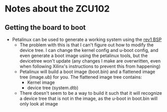 # Notes about the ZCU102

## Getting the board to boot
- Petalinux can be used to generate a working system using the [rev1 BSP](https://www.xilinx.com/member/forms/download/xef.html?filename=xilinx-zcu102-zu9-es2-rev1.0-v2016.4-final1.bsp&akdm=1)
  - The problem with this is that I can't figure out how to modify the device tree. I can change the kernel config and u-boot
  config, and even generate a boot image using the petalinux tools, but the devicetree won't update (any changes I make are
  overwritten, even when following Xilinx's instructions to prevent this from happening)
  - Petalinux will build a boot image (boot.bin) and a flattened image tree (image.ub) for you. The flattened image tree contains:
    - Kernel image
    - device tree (system.dtb)
  - There doesn't seem to be a way to build it such that it will recognize a device tree that is not in the image, as the
  u-boot in boot.bin will only look at image
